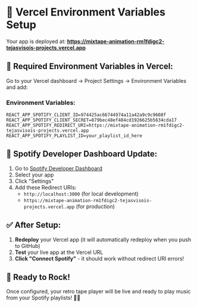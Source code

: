 # 🚀 Vercel Environment Variables Setup

Your app is deployed at: **https://mixtape-animation-rm1fdigc2-tejasvisois-projects.vercel.app**

## 🔧 Required Environment Variables in Vercel:

Go to your Vercel dashboard → Project Settings → Environment Variables and add:

### **Environment Variables:**
```
REACT_APP_SPOTIFY_CLIENT_ID=974425ac66744974a11a42a9c9c9608f
REACT_APP_SPOTIFY_CLIENT_SECRET=879bec48ef484cd1926625b5634cda17
REACT_APP_SPOTIFY_REDIRECT_URI=https://mixtape-animation-rm1fdigc2-tejasvisois-projects.vercel.app
REACT_APP_SPOTIFY_PLAYLIST_ID=your_playlist_id_here
```

## 🎯 Spotify Developer Dashboard Update:

1. Go to [Spotify Developer Dashboard](https://developer.spotify.com/dashboard)
2. Select your app
3. Click "Settings"
4. Add these Redirect URIs:
   - `http://localhost:3000` (for local development)
   - `https://mixtape-animation-rm1fdigc2-tejasvisois-projects.vercel.app` (for production)

## ✅ After Setup:

1. **Redeploy** your Vercel app (it will automatically redeploy when you push to GitHub)
2. **Test** your live app at the Vercel URL
3. **Click "Connect Spotify"** - it should work without redirect URI errors!

## 🎵 Ready to Rock!

Once configured, your retro tape player will be live and ready to play music from your Spotify playlists! 🎵✨
